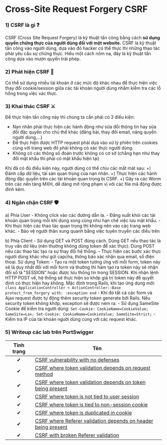 # Cross-Site Request Forgery CSRF

### 1) CSRF là gì ❓
CSRF (Cross Site Request Forgery) là kỹ thuật tấn công bằng cách **sử dụng quyền chứng thực của người dùng đối với một website.** CSRF là kỹ thuật tấn công vào người dùng, dựa vào đó hacker có thể thực thi những thao tác phải yêu cầu sự chứng thực. Hiểu một cách nôm na, đây là kỹ thuật tấn công dựa vào mượn quyền trái phép.

### 2) Phát hiện CSRF 🔎
Có thể sử dụng nhiều tài khoản ở các mức độ khác nhau để thực hiện việc thay đổi cookie/session giữa các tài khoản người dùng nhằm kiểm tra các lỗ hổng trong việc xác thực.
  
### 3) Khai thác CSRF ⚔
Để thực hiện tấn công này thì chúng ta cần phải có 3 điều kiện:
  - Nạn nhân phải thực hiện các hành động như sửa đổi thông tin hay sửa đổi đặc quyền cho chủ thể khác (đăng bài, thay đổi email, nâng quyền người dùng,...)
  - Để thực hiện được HTTP request phải dựa vào xử lý phiên trên cookies cùng với trang web đó phải không có xác thực người dùng.
  - Không có các thông số đoán trước không có cơ sở (chẳng hạn như thay đổi mật khẩu thì phải có mật khẩu hiện tại)

Khi đã có đủ điều kiện này, người dùng có thể chịu các mất mát sau: 
  +) Đánh cắp dữ liệu, tài sản quan trọng của nạn nhân.
  +) Thực hiện các hành động đặc quyền trên các tài khoản quan trọng bị CSRF.
  +) Gây ra các Worm trên các nền tảng MXH, dễ dàng mở rộng phạm vị với các file mã động được đính kèm.

### 4) Ngăn chặn CSRF 🛡
  a) Phía User
    - Không click vào các đường dẫn lạ.
    - Đăng xuất khỏi các tài khoản quan trọng mỗi khi dùng xong cũng như hạn chế việc lưu mật khẩu.
    - Khi thực hiện các thao tác quan trọng thì không nên vào các trang web khác.
    - Bảo vệ người thân xung quanh bằng việc tuyên truyền các điều trên
    
  b) Phía Client
    - Sử dụng GET và POST đúng cách. Dùng GET nếu thao tác là truy vấn dữ liệu (nên thường không dùng token để xác thực). Dùng POST nếu các thao tác tạo ra sự thay đổi hệ thống.
    - Thực hiện các bước xác thực người dùng khác như gửi capcha, thông báo xác nhận qua email, số điện thoại.
Sử dụng Token: 
    - Tạo ra một token tương ứng với mỗi form, token này sẽ là duy nhất đối với mỗi form và thường thì hàm tạo ra token này sẽ nhận đối số là "SESSION" hoặc được lưu thông tin trong SESSION. Khi nhận lệnh HTTP POST về, hệ thống sẽ thực hiện so khớp giá trị token này để quyết định có thực hiện hay không. Mặc định trong Rails, khi tạo ứng dụng mới:
      ```    
      class ApplicationController < ActionController::Base
        protect_from_forgery with: :exception
      end
      ```
    - Khi đó tất cả các form và Ajax request được tự động thêm security token generate bởi Rails. Nếu security token không khớp, exception sẽ được ném ra.
    - Sử dụng SameSite Cookie để kiểm tra người dùng:
      ```
        Set-Cookie: CookieName=CookieValue; SameSite=Lax;
      Set-Cookie: CookieName=CookieValue; SameSite=Strict;
      ```
    - Kiểm tra IP của tài khoản người dùng cùng với các request khác.

### 5) Writeup các lab trên PortSwigger

| Tình trạng | Tên |
|:-:|-|
| ✔ | [CSRF vulnerability with no defenses](https://github.com/C4T-cat/WriteUp_Port_Swigger/tree/main/Cross-Site%20Request%20Forgery%20(CSRF)/CSRF%20vulnerability%20with%20no%20defenses) |
| ✔ | [CSRF where token validation depends on request method](https://github.com/C4T-cat/WriteUp_Port_Swigger/tree/main/Cross-Site%20Request%20Forgery%20(CSRF)/CSRF%20where%20token%20validation%20depends%20on%20request%20method) |
| ✔ | [CSRF where token validation depends on token being present](https://github.com/C4T-cat/WriteUp_Port_Swigger/tree/main/Cross-Site%20Request%20Forgery%20(CSRF)/CSRF%20where%20Referer%20validation%20depends%20on%20header%20being%20present) |
| ✔ | [CSRF where token is not tied to user session](https://github.com/C4T-cat/WriteUp_Port_Swigger/tree/main/Cross-Site%20Request%20Forgery%20(CSRF)/CSRF%20where%20token%20is%20not%20tied%20to%20user%20session) |
| ✔ | [CSRF where token is tied to non-session cookie](https://github.com/C4T-cat/WriteUp_Port_Swigger/tree/main/Cross-Site%20Request%20Forgery%20(CSRF)/CSRF%20where%20token%20is%20tied%20to%20non-session%20cookie) |
| ✔ | [CSRF where token is duplicated in cookie](https://github.com/C4T-cat/WriteUp_Port_Swigger/tree/main/Cross-Site%20Request%20Forgery%20(CSRF)/CSRF%20where%20token%20is%20duplicated%20in%20cookie) |
| ✔ | [CSRF where Referer validation depends on header being present](https://github.com/C4T-cat/WriteUp_Port_Swigger/tree/main/Cross-Site%20Request%20Forgery%20(CSRF)/CSRF%20where%20token%20validation%20depends%20on%20token%20being%20present) |
| ✔ | [CSRF with broken Referer validation](https://github.com/C4T-cat/WriteUp_Port_Swigger/tree/main/Cross-Site%20Request%20Forgery%20(CSRF)/CSRF%20with%20broken%20Referer%20validation) |
